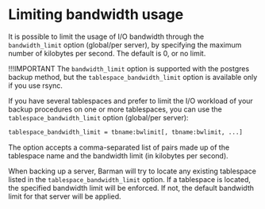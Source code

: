 # Limiting bandwidth usage

It is possible to limit the usage of I/O bandwidth through the `bandwidth_limit` option (global/per server), by specifying the maximum number of kilobytes per second. The default is 0, or no limit.

!!!IMPORTANT
    The `bandwidth_limit` option is supported with the postgres backup method, but the `tablespace_bandwidth_limit` option is available only if you use rsync.

If you have several tablespaces and prefer to limit the I/O workload of your backup procedures on one or more tablespaces, you can use the `tablespace_bandwidth_limit` option (global/per server):
```bash
tablespace_bandwidth_limit = tbname:bwlimit[, tbname:bwlimit, ...]
```
The option accepts a comma-separated list of pairs made up of the tablespace name and the bandwidth limit (in kilobytes per second).

When backing up a server, Barman will try to locate any existing tablespace listed in the `tablespace_bandwidth_limit` option. If a tablespace is located, the specified bandwidth limit will be enforced. If not, the default bandwidth limit for that server will be applied.

